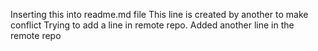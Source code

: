 Inserting this into readme.md file
This line is created by another to make conflict
Trying to add a line in remote repo.
Added another line in the remote repo
